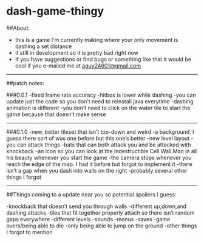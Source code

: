 # dash-game-thingy
##About:

- this is a game I'm currently making where your only movement is dashing a set distance 
- it still in development so it is pretty bad right now 
- if you have suggestions or find bugs or something like that it would be cool if you e-mailed me at aguy24601@gmail.com
***
##patch notes:

###0.0.1
-fixed frame rate accuracy 
-hitbox is lower while dashing
-you can update just the code so you don’t need to reinstall java everytime
-dashing animation is different
-you don’t need to click on the water tile to start the game because that doesn’t make sense 
***
###0.1.0
-new, better tileset that isn’t top-down and weird
-a background. I guess there sort of was one before but this one’s better
-new level layout
-you can attack things 
-bats that can both attack you and be attacked with knockback
-an icon so you can look at the indestructible Cell Wall Man in all his beauty whenever you start the game
-the camera stops whenever you reach the edge of the map. I had it before but forgot to implement it
-there isn’t a gap when you dash into walls on the right
-probably several other things I forgot
***
##Things coming to a update near you so potential spoilers I guess:

-knockback that doesn’t send you through walls
-different up,down,and dashing attacks
-tiles that fit together properly attach so there isn’t random gaps everywhere
-different levels
-sounds
-menus
-saves
-game overs/being able to die
-only being able to jump on the ground
-other things I forgot to mention
